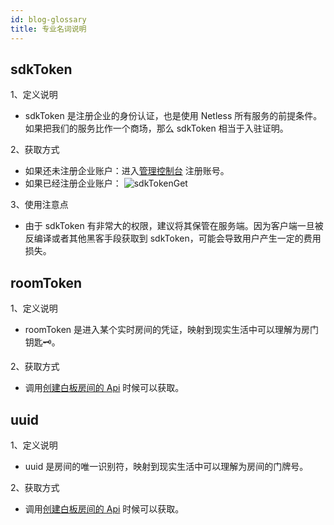 ```yaml
---
id: blog-glossary
title: 专业名词说明
---
```


## sdkToken

1、定义说明
    
   - sdkToken 是注册企业的身份认证，也是使用 Netless 所有服务的前提条件。如果把我们的服务比作一个商场，那么 sdkToken 相当于入驻证明。

2、获取方式
    
   - 如果还未注册企业账户：进入<a target="_blank" href="https://console.herewhite.com">管理控制台</a> 注册账号。
   - 如果已经注册企业账户：
   ![sdkTokenGet](https://ohuuyffq2.qnssl.com/sdkTokenGet.jpg)

3、使用注意点
    
   - 由于 sdkToken 有非常大的权限，建议将其保管在服务端。因为客户端一旦被反编译或者其他黑客手段获取到 sdkToken，可能会导致用户产生一定的费用损失。

## roomToken

1、定义说明

   - roomToken 是进入某个实时房间的凭证，映射到现实生活中可以理解为房门钥匙🗝。
   
2、获取方式

   - 调用[创建白板房间的 Api](../server/api/whiteboard-base.md) 时候可以获取。

## uuid

1、定义说明

   - uuid 是房间的唯一识别符，映射到现实生活中可以理解为房间的门牌号。
   
2、获取方式

  - 调用[创建白板房间的 Api](../server/api/whiteboard-base.md) 时候可以获取。
